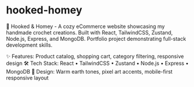 # hooked-homey
🧶 Hooked &amp; Homey - A cozy eCommerce website showcasing my handmade crochet creations. Built with React, TailwindCSS, Zustand, Node.js, Express, and MongoDB. Portfolio project demonstrating full-stack development skills.

✨ Features: Product catalog, shopping cart, category filtering, responsive design
🛠️ Tech Stack: React • TailwindCSS • Zustand • Node.js • Express • MongoDB
🎨 Design: Warm earth tones, pixel art accents, mobile-first responsive layout
